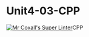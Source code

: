 # Unit4-03-CPP
[![Mr Coxall's Super Linter](https://github.com/ICS3U-Programming-IoanaM/Unit4-03-CPP/workflows/Mr%20Coxall's%20Super%20Linter/badge.svg)](https://github.com/ICS3U-Programming-IoanaM/Unit4-03-CPP/actions/)CPP
